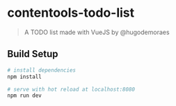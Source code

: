 # contentools-todo-list

> A TODO list made with VueJS by @hugodemoraes

## Build Setup

``` bash
# install dependencies
npm install

# serve with hot reload at localhost:8080
npm run dev
```
